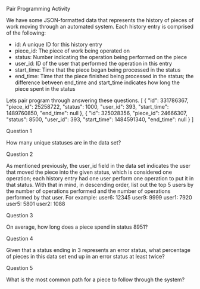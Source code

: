 Pair Programming Activity

We have some JSON-formatted data that represents the history of pieces of work moving through an automated system. Each history entry is comprised of the following:

- id: A unique ID for this history entry
- piece_id: The piece of work being operated on
- status: Number indicating the operation being performed on the piece
- user_id: ID of the user that performed the operation in this entry
- start_time: Time that the piece began being processed in the status
- end_time: Time that the piece finished being processed in the status; the difference between end_time and start_time indicates how long the piece spent in the status

Lets pair program through answering these questions.
[
{
    "id": 331786367, 
    "piece_id": 25258722, 
    "status": 1000, 
    "user_id": 393, 
    "start_time": 1489760850, 
    "end_time": null
},
{
    "id": 325028356, 
    "piece_id": 24666307, 
    "status": 8500, 
    "user_id": 393, 
    "start_time": 1484591340, 
    "end_time": null
}
]



Question 1

How many unique statuses are in the data set?


Question 2

As mentioned previously, the user_id field in the data set indicates the user that moved the piece into the given status, which is considered one operation; each history entry had one user perform one operation to put it in that status. With that in mind, in descending order, list out the top 5 users by the number of operations performed and the number of operations performed by that user. For example:
user6: 12345
user9: 9999
user1: 7920
user5: 5801
user2: 1088


Question 3

On average, how long does a piece spend in status 8951?


Question 4

Given that a status ending in 3 represents an error status, what percentage of pieces in this data set end up in an error status at least twice?


Question 5

What is the most common path for a piece to follow through the system?
